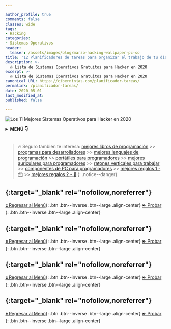 ```yaml
---

author_profile: true
comments: false
classes: wide
tags:
- Hacking
categories:
- Sistemas Operativos
header:
  teaser: /assets/images/blog/marzo-hacking-wallpaper-pc-so
title: '12 Planificadores de tareas para organizar el trabajo de tu día a día'
description: >-
  🔥 Lista de Sistemas Operativos Gratuitos para Hacker en 2020
excerpt: >-
  🔥 Lista de Sistemas Operativos Gratuitos para Hacker en 2020
canonical_URL: https://ciberninjas.com/planificador-tareas/
permalink: /planificador-tareas/
date: 2020-05-01
last_modified_at: 
published: false

---
```


![Los 11 Mejores Sistemas Operativos para Hacker en 2020](/assets/images/blog/marzo-hacking-wallpaper-pc-so "Los 11 Mejores Sistemas Operativos para Hacker en 2020")

<!-- [CONTENIDO INTRODUCCION](https://lifehacker.ru/pranirovshhiki/) -->

<details>
<summary><strong>MENÚ 👇</strong><span><a name="menu"></a></span></summary>
<nav class="menu">
  <ol>
    <li><a href="/mejores-sistemas-operativos-para-hackear/"></a></li>
    <li><a href="/mejores-sistemas-operativos-para-hackear/"></a></li>
  </ol>
</nav>
</details>
<br />

> 🔥 Seguro también te interesa: [mejores libros de programación](/programar/) >> [programas para desarrolladores](/mejores-sistemas-operativos-para-hackear/) >> [mejores lenguajes de programación](/15-mejores-lenguajes-programacion/) >> [portátiles para programadores]() >> [mejores auriculares para programadores](/auriculares-dise%C3%B1o/) >> [ratones verticales para trabajar](/teclados-ratones-dise%C3%B1o/) >> [componentes de PC para programadores](/ordenadores-componentes/) >> [mejores regalos 1 - 📦](/black-friday-amazon/) >> [mejores regalos 2 - 🎁](/prime-day-amazon/)
{: .notice--danger}

## **[](){:target="_blank" rel="nofollow,noreferrer"}**

<!-- contenido -->
[⏫ Regresar al Menú](/mejores-sistemas-operativos-para-hackear/#menu){: .btn .btn--inverse .btn--large .align-center}
[⏩ Probar ](){: .btn .btn--inverse .btn--large .align-center}

## **[](){:target="_blank" rel="nofollow,noreferrer"}**

<!-- contenido -->
[⏫ Regresar al Menú](/mejores-sistemas-operativos-para-hackear/#menu){: .btn .btn--inverse .btn--large .align-center}
[⏩ Probar ](){: .btn .btn--inverse .btn--large .align-center}

## **[](){:target="_blank" rel="nofollow,noreferrer"}**
<!-- contenido -->
[⏫ Regresar al Menú](/mejores-sistemas-operativos-para-hackear/#menu){: .btn .btn--inverse .btn--large .align-center}
[⏩ Probar ](){: .btn .btn--inverse .btn--large .align-center}

## **[](){:target="_blank" rel="nofollow,noreferrer"}**
<!-- contenido -->
[⏫ Regresar al Menú](/mejores-sistemas-operativos-para-hackear/#menu){: .btn .btn--inverse .btn--large .align-center}
[⏩ Probar ](){: .btn .btn--inverse .btn--large .align-center}
